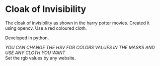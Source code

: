 # Cloak of Invisibility
The cloak of invisibility as shown in the harry potter movies. Created it using opencv.
Use a red coloured cloth.

Developed in python.

*YOU CAN CHANGE THE HSV FOR COLORS VALUES IN THE MASKS AND USE ANY CLOTH YOU WANT*
<br>
Set the rgb values by any website.
